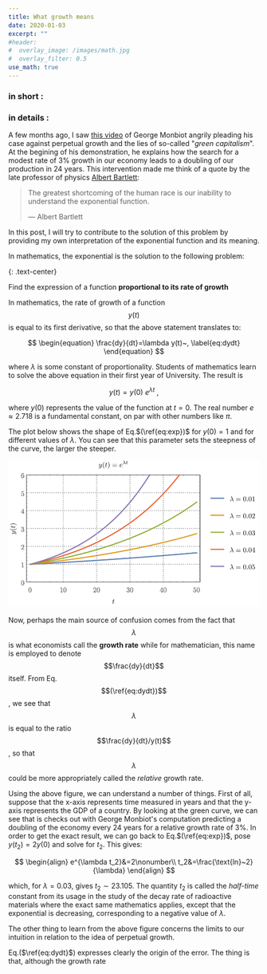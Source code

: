 ```yaml
---
title: What growth means
date: 2020-01-03
excerpt: ""
#header:
#  overlay_image: /images/math.jpg
#  overlay_filter: 0.5
use_math: true
---
```


### in short :



### in details :

A few months ago, I saw [this video](https://www.youtube.com/watch?v=-eljw9qoNAo) of George Monbiot angrily pleading his case against perpetual growth and the lies of so-called "*green capitalism*". At the begining of his demonstration, he explains how the search for a modest rate of 3% growth in our economy leads to a doubling of our production in 24 years. This intervention made me think of a quote by the late professor of physics [Albert Bartlett](https://en.wikipedia.org/wiki/Albert_Allen_Bartlett):

> The greatest shortcoming of the human race is our inability to understand the exponential function.
>
> — Albert Bartlett 

In this post, I will try to contribute to the solution of this problem by providing my own interpretation of the exponential function and its meaning. 

In mathematics, the exponential is the solution to the following problem: 

{: .text-center}

Find the expression of a function **proportional to its rate of growth** 

In mathematics, the rate of growth of a function $$y(t)$$ is equal to its first derivative, so that the above statement translates to:


$$
\begin{equation}
\frac{dy}{dt}=\lambda y(t)~,
\label{eq:dydt}
\end{equation}
$$


where $\lambda$ is some constant of proportionality. Students of mathematics learn to solve the above equation in their first year of University. The result is 


$$
\begin{equation}
y(t)=y(0)~e^{\lambda t}~,
\label{eq:exp}
\end{equation}
$$


where $y(0)$ represents the value of the function at $t=0$. The real number $e\approx2.718$ is a fundamental constant, on par with other numbers like $\pi$. 

The plot below shows the shape of Eq.$(\ref{eq:exp})$ for $y(0)=1$ and for different values of $\lambda$. You can see that this parameter sets the steepness of the curve, the larger the steeper. 

![exponential function](/images/posts_data/exponential/exp.png)

Now, perhaps the main source of confusion comes from the fact that $$\lambda$$ is what economists call the **growth rate** while for mathematician, this name is employed to denote $$\frac{dy}{dt}$$ itself. From Eq.$$(\ref{eq:dydt})$$, we see that $$\lambda$$ is equal to the ratio $$\frac{dy}{dt}/y(t)$$, so that $$\lambda$$ could be more appropriately called the *relative* growth rate. 

Using the above figure, we can understand a number of things. First of all, suppose that the x-axis represents time measured in years and that the y-axis represents the GDP of a country. By looking at the green curve, we can see that is checks out with George Monbiot's computation predicting a doubling of the economy every 24 years for a relative growth rate of 3%. In order to get the exact result, we can go back to Eq.$(\ref{eq:exp})$, pose $y(t_2)=2y(0)$ and solve for $t_2$. This gives:


$$
\begin{align}
e^{\lambda t_2}&=2\nonumber\\
t_2&=\frac{\text{ln}~2}{\lambda}
\end{align}
$$


which, for $\lambda=0.03$, gives $t_2\sim23.105$. The quantity $t_2$ is called the *half-time* constant from its usage in the study of the decay rate of radioactive materials where the exact same mathematics applies, except that the exponential is decreasing, corresponding to a negative value of $\lambda$.

The other thing to learn from the above figure concerns the limits to our intuition in relation to the idea of perpetual growth. 

Eq.($\ref{eq:dydt}$) expresses clearly the origin of the error. The thing is that, although the growth rate 